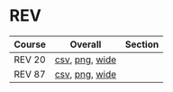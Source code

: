 # REV

| Course | Overall | Section |
| ------ | ------- | ------- |
| REV 20 | [csv](https://github.com/UCSD-Historical-Enrollment-Data/2023Spring/blob/main/overall/REV%2020.csv), [png](https://raw.githubusercontent.com/UCSD-Historical-Enrollment-Data/2023Spring/main/plot_overall/REV%2020.png), [wide](https://raw.githubusercontent.com/UCSD-Historical-Enrollment-Data/2023Spring/main/plot_overall_wide/REV%2020.png) |  |
| REV 87 | [csv](https://github.com/UCSD-Historical-Enrollment-Data/2023Spring/blob/main/overall/REV%2087.csv), [png](https://raw.githubusercontent.com/UCSD-Historical-Enrollment-Data/2023Spring/main/plot_overall/REV%2087.png), [wide](https://raw.githubusercontent.com/UCSD-Historical-Enrollment-Data/2023Spring/main/plot_overall_wide/REV%2087.png) |  |
